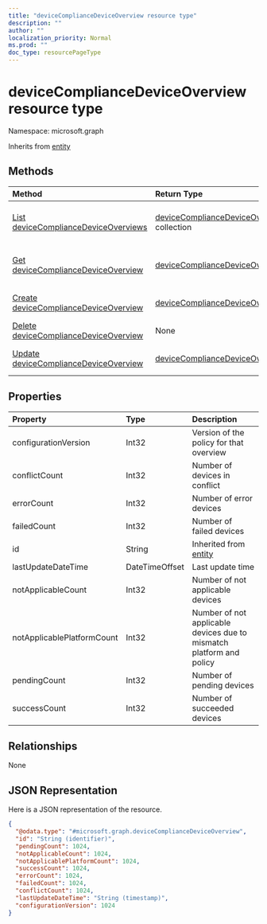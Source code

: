```yaml
---
title: "deviceComplianceDeviceOverview resource type"
description: ""
author: ""
localization_priority: Normal
ms.prod: ""
doc_type: resourcePageType
---
```


# deviceComplianceDeviceOverview resource type


Namespace: microsoft.graph




Inherits from [entity](../resources/entity.md)

## Methods
|Method|Return Type|Description|
|:---|:---|:---|
|[List deviceComplianceDeviceOverviews](../api/devicecompliancedeviceoverview-list.md)|[deviceComplianceDeviceOverview](../resources/devicecompliancedeviceoverview.md) collection|List properties and relationships of the [deviceComplianceDeviceOverview](../resources/devicecompliancedeviceoverview.md) objects.|
|[Get deviceComplianceDeviceOverview](../api/devicecompliancedeviceoverview-get.md)|[deviceComplianceDeviceOverview](../resources/devicecompliancedeviceoverview.md)|Read properties and relationships of the [deviceComplianceDeviceOverview](../resources/devicecompliancedeviceoverview.md) object.|
|[Create deviceComplianceDeviceOverview](../api/devicecompliancedeviceoverview-create.md)|[deviceComplianceDeviceOverview](../resources/devicecompliancedeviceoverview.md)|Create a new [deviceComplianceDeviceOverview](../resources/devicecompliancedeviceoverview.md) object.|
|[Delete deviceComplianceDeviceOverview](../api/devicecompliancedeviceoverview-delete.md)|None|Deletes a [deviceComplianceDeviceOverview](../resources/devicecompliancedeviceoverview.md).|
|[Update deviceComplianceDeviceOverview](../api/devicecompliancedeviceoverview-update.md)|[deviceComplianceDeviceOverview](../resources/devicecompliancedeviceoverview.md)|Update the properties of a [deviceComplianceDeviceOverview](../resources/devicecompliancedeviceoverview.md) object.|

## Properties
|Property|Type|Description|
|:---|:---|:---|
|configurationVersion|Int32|Version of the policy for that overview|
|conflictCount|Int32|Number of devices in conflict|
|errorCount|Int32|Number of error devices|
|failedCount|Int32|Number of failed devices|
|id|String| Inherited from [entity](../resources/entity.md)|
|lastUpdateDateTime|DateTimeOffset|Last update time|
|notApplicableCount|Int32|Number of not applicable devices|
|notApplicablePlatformCount|Int32|Number of not applicable devices due to mismatch platform and policy|
|pendingCount|Int32|Number of pending devices|
|successCount|Int32|Number of succeeded devices|

## Relationships
None

## JSON Representation
Here is a JSON representation of the resource.
<!-- {
  "blockType": "resource",
  "keyProperty": "id",
  "@odata.type": "microsoft.graph.deviceComplianceDeviceOverview",
  "baseType": "microsoft.graph.entity",
  "openType": false
}
-->
``` json
{
  "@odata.type": "#microsoft.graph.deviceComplianceDeviceOverview",
  "id": "String (identifier)",
  "pendingCount": 1024,
  "notApplicableCount": 1024,
  "notApplicablePlatformCount": 1024,
  "successCount": 1024,
  "errorCount": 1024,
  "failedCount": 1024,
  "conflictCount": 1024,
  "lastUpdateDateTime": "String (timestamp)",
  "configurationVersion": 1024
}
```

